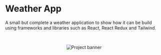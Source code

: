 # Weather App
A small but complete a weather application to show how it can be build using frameworks and libraries such as React, React Redux and Tailwind.

<br />

<div align="center">
  
  ![][project-banner]
  
</div>

[comment]: # (assets path)

[project-banner]: <https://github.com/vinicius-goncalves/react__weather-app/blob/development/github/assets/project-banner.jpg> "Project banner"

[comment]: # (assets path)
